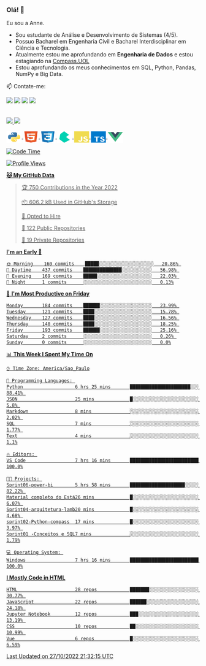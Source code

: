 ### Olá! 👋
Eu sou a Anne. 
- Sou estudante de Análise e Desenvolvimento de Sistemas (4/5).
- Possuo Bacharel em Engenharia Civil e Bacharel Interdisciplinar em Ciência e Tecnologia.
- Atualmente estou me aprofundando em **Engenharia de Dados** e estou estagiando na [Compass.UOL](https://compass.uol/pt/home/) 
- Estou aprofundando os meus conhecimentos em SQL, Python, Pandas, NumPy e Big Data.

📫 Contate-me: 

<div>
<a href="https://www.instagram.com/annekarolinefc/" target="_blank"><img src="https://img.shields.io/badge/-Instagram-%23E4405F?style=for-the-badge&logo=instagram&logoColor=white" target="_blank"></a> 
<a href = "mailto:annekarolinefc@gmail.com"><img src="https://img.shields.io/badge/-Gmail-%23333?style=for-the-badge&logo=gmail&logoColor=white" target="_blank"></a>
<a href="https://www.linkedin.com/in/devannekarolinefc/" target="_blank"><img src="https://img.shields.io/badge/-LinkedIn-%230077B5?style=for-the-badge&logo=linkedin&logoColor=white" target="_blank"></a> 
<a href="https://api.whatsapp.com/send?phone=5533991375118&text=Ol%C3%A1%20Anne!%20" target="_blank"><img src="https://img.shields.io/badge/WhatsApp-25D366?style=for-the-badge&logo=whatsapp&logoColor=white" target="_blank"></a>
</div>

</br>

</br>
<div>
  <a href="https://github.com/annekarolinefc">
  <img height="180em" src="https://github-readme-stats.vercel.app/api?username=annekarolinefc&show_icons=true&theme=dracula&include_all_commits=true&count_private=true"/>
  <img height="180em" src="https://github-readme-stats.vercel.app/api/top-langs/?username=annekarolinefc&layout=compact&langs_count=7&theme=dracula"/>
</div>
  
  <div style="display: inline_block"><br>  
  <img align="center" alt="Anne-Python" height="30" width="40" src="https://raw.githubusercontent.com/devicons/devicon/master/icons/python/python-original.svg">
  <img align="center" alt="Anne-HTML" height="30" width="40" src="https://raw.githubusercontent.com/devicons/devicon/master/icons/html5/html5-original.svg">
  <img align="center" alt="Anne-CSS" height="30" width="40"
 src="https://raw.githubusercontent.com/devicons/devicon/master/icons/css3/css3-original.svg">
  <img align="center" alt="Anne-Bulma" height="30" width="40"
 src="https://github.com/devicons/devicon/blob/master/icons/bulma/bulma-plain.svg">
  <img align="center" alt="Anne-Js" height="30" width="40" src="https://raw.githubusercontent.com/devicons/devicon/master/icons/javascript/javascript-plain.svg">
    <img align="center" alt="Anne-Ts" height="30" width="40" src="https://github.com/devicons/devicon/blob/master/icons/typescript/typescript-original.svg">
      <img align="center" alt="Anne-Vue" height="30" width="40" src="https://github.com/devicons/devicon/blob/master/icons/vuejs/vuejs-original.svg">
</div>
<!--
  <img align="center" alt="Anne-An" height="30" width="40" src="https://github.com/devicons/devicon/blob/master/icons/angularjs/angularjs-original.svg">

-->
</br>
</br>
</br>
<!--START_SECTION:waka-->
![Code Time](http://img.shields.io/badge/Code%20Time-7%20hrs%2024%20mins-blue)

![Profile Views](http://img.shields.io/badge/Profile%20Views-31-blue)

**🐱 My GitHub Data** 

> 🏆 750 Contributions in the Year 2022
 > 
> 📦 606.2 kB Used in GitHub's Storage 
 > 
> 💼 Opted to Hire
 > 
> 📜 122 Public Repositories 
 > 
> 🔑 19 Private Repositories  
 > 
**I'm an Early 🐤** 

```text
🌞 Morning    160 commits    █████░░░░░░░░░░░░░░░░░░░░   20.86% 
🌇 Daytime    437 commits    ██████████████░░░░░░░░░░░   56.98% 
🌃 Evening    169 commits    █████░░░░░░░░░░░░░░░░░░░░   22.03% 
🌙 Night      1 commits      ░░░░░░░░░░░░░░░░░░░░░░░░░   0.13%

```
📅 **I'm Most Productive on Friday** 

```text
Monday       184 commits    ██████░░░░░░░░░░░░░░░░░░░   23.99% 
Tuesday      121 commits    ████░░░░░░░░░░░░░░░░░░░░░   15.78% 
Wednesday    127 commits    ████░░░░░░░░░░░░░░░░░░░░░   16.56% 
Thursday     140 commits    ████░░░░░░░░░░░░░░░░░░░░░   18.25% 
Friday       193 commits    ██████░░░░░░░░░░░░░░░░░░░   25.16% 
Saturday     2 commits      ░░░░░░░░░░░░░░░░░░░░░░░░░   0.26% 
Sunday       0 commits      ░░░░░░░░░░░░░░░░░░░░░░░░░   0.0%

```


📊 **This Week I Spent My Time On** 

```text
⌚︎ Time Zone: America/Sao_Paulo

💬 Programming Languages: 
Python                   6 hrs 25 mins       ██████████████████████░░░   88.41% 
JSON                     25 mins             █░░░░░░░░░░░░░░░░░░░░░░░░   5.8% 
Markdown                 8 mins              ░░░░░░░░░░░░░░░░░░░░░░░░░   2.02% 
SQL                      7 mins              ░░░░░░░░░░░░░░░░░░░░░░░░░   1.77% 
Text                     4 mins              ░░░░░░░░░░░░░░░░░░░░░░░░░   1.1%

🔥 Editors: 
VS Code                  7 hrs 16 mins       █████████████████████████   100.0%

🐱‍💻 Projects: 
Sprint06-power-bi        5 hrs 58 mins       ████████████████████░░░░░   82.22% 
Material completo do Está26 mins             █░░░░░░░░░░░░░░░░░░░░░░░░   6.07% 
Sprint04-arquitetura-lamb20 mins             █░░░░░░░░░░░░░░░░░░░░░░░░   4.68% 
sprint02-Python-compass  17 mins             █░░░░░░░░░░░░░░░░░░░░░░░░   3.97% 
Sprint01 -Conceitos e SQL7 mins              ░░░░░░░░░░░░░░░░░░░░░░░░░   1.79%

💻 Operating System: 
Windows                  7 hrs 16 mins       █████████████████████████   100.0%

```

**I Mostly Code in HTML** 

```text
HTML                     28 repos            ███████░░░░░░░░░░░░░░░░░░   30.77% 
JavaScript               22 repos            ██████░░░░░░░░░░░░░░░░░░░   24.18% 
Jupyter Notebook         12 repos            ███░░░░░░░░░░░░░░░░░░░░░░   13.19% 
CSS                      10 repos            ██░░░░░░░░░░░░░░░░░░░░░░░   10.99% 
Vue                      6 repos             █░░░░░░░░░░░░░░░░░░░░░░░░   6.59%

```



 Last Updated on 27/10/2022 21:32:15 UTC
<!--END_SECTION:waka-->
  
